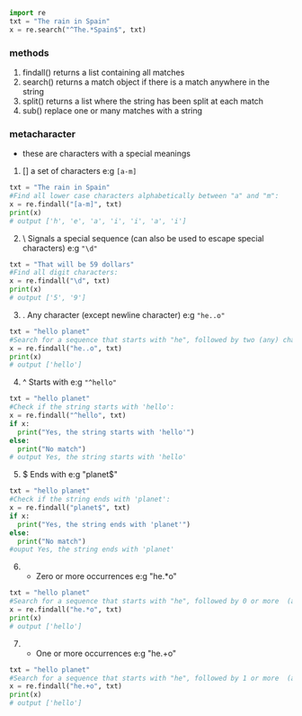 ```py
import re
txt = "The rain in Spain"
x = re.search("^The.*Spain$", txt)
```
### methods
1. findall() returns a list containing all matches
2. search() returns a match object if there is a match anywhere in the string
3. split() returns a list where the string has been split at each match
4. sub() replace one or many matches with a string

### metacharacter
- these are characters with a special meanings

1. [] a set of characters e:g `[a-m]`
```py
txt = "The rain in Spain"
#Find all lower case characters alphabetically between "a" and "m":
x = re.findall("[a-m]", txt)
print(x)
# output ['h', 'e', 'a', 'i', 'i', 'a', 'i']
```
2. \ Signals a special sequence (can also be used to escape special characters) e:g `"\d"`
```py
txt = "That will be 59 dollars"
#Find all digit characters:
x = re.findall("\d", txt)
print(x)
# output ['5', '9']
```
3. . Any character (except newline character) e:g `"he..o"`
```py
txt = "hello planet"
#Search for a sequence that starts with "he", followed by two (any) characters, and an "o":
x = re.findall("he..o", txt)
print(x)
# output ['hello']
```
4. ^ Starts with e:g `"^hello"`
```py
txt = "hello planet"
#Check if the string starts with 'hello':
x = re.findall("^hello", txt)
if x:
  print("Yes, the string starts with 'hello'")
else:
  print("No match")
# output Yes, the string starts with 'hello'
```
5. $ Ends with e:g "planet$"
```py
txt = "hello planet"
#Check if the string ends with 'planet':
x = re.findall("planet$", txt)
if x:
  print("Yes, the string ends with 'planet'")
else:
  print("No match")
#ouput Yes, the string ends with 'planet'
```
6. * Zero or more occurrences e:g "he.*o"
```py
txt = "hello planet"
#Search for a sequence that starts with "he", followed by 0 or more  (any) characters, and an "o":
x = re.findall("he.*o", txt)
print(x)
# output ['hello']
```
7. + One or more occurrences e:g "he.+o"
```py
txt = "hello planet"
#Search for a sequence that starts with "he", followed by 1 or more  (any) characters, and an "o":
x = re.findall("he.+o", txt)
print(x)
# output ['hello']
```

